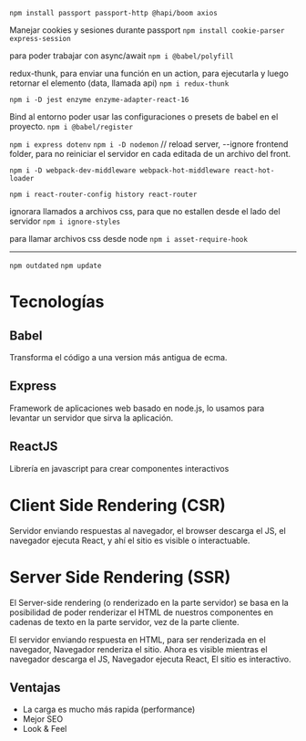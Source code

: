 `npm install passport passport-http @hapi/boom axios`

Manejar cookies y sesiones durante passport
`npm install cookie-parser express-session`

para poder trabajar con async/await
`npm i @babel/polyfill`


redux-thunk, para enviar una función en un action, para ejecutarla y luego retornar el elemento (data, llamada api)
`npm i redux-thunk`

`npm i -D jest enzyme enzyme-adapter-react-16`


Bind al entorno poder usar las configuraciones o presets de babel en el proyecto.
`npm i @babel/register`


`npm i express dotenv`
`npm i -D nodemon` // reload server, --ignore frontend folder, para no reiniciar el servidor en cada editada de un archivo del front.

`npm i -D webpack-dev-middleware webpack-hot-middleware react-hot-loader`

`npm i react-router-config history react-router`

ignorara llamados a archivos css, para que no estallen desde el lado del servidor
`npm i ignore-styles`

para llamar archivos css desde node
`npm i asset-require-hook`



-------
`npm outdated`
`npm update`

# Tecnologías
## Babel
Transforma el código a una version más antigua de ecma.

## Express
Framework de aplicaciones web basado en node.js, lo usamos para levantar un servidor que sirva la aplicación.

## ReactJS
Librería en javascript para crear componentes interactivos

# Client Side Rendering (CSR)
Servidor enviando respuestas al navegador, el browser descarga el JS, el navegador ejecuta React, y ahí el sitio es visible o interactuable.

# Server Side Rendering (SSR)
El Server-side rendering (o renderizado en la parte servidor) se basa en la posibilidad de poder renderizar el HTML de nuestros componentes en cadenas de texto en la parte servidor, vez de la parte cliente.

El servidor enviando respuesta en HTML, para ser renderizada en el navegador, Navegador renderiza el sitio. Ahora es visible mientras el navegador descarga el JS, Navegador ejecuta React, El sitio es interactivo.

## Ventajas
- La carga es mucho más rapida (performance)
- Mejor SEO
- Look & Feel

